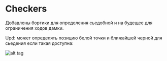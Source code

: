 # Сheckers

Добавлены бортики для определения сьедобной и на будещее для ограничения ходов дамки.

Upd: может определять позицию белой точки и ближайшей черной для сьедения если такая доступна:

![alt tag](https://c.radikal.ru/c14/2004/46/31cf9b284711.jpg )
